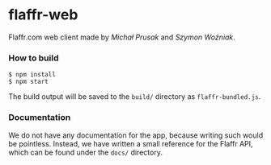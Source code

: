 # flaffr-web
Flaffr.com web client made by _Michał Prusak_ and _Szymon Woźniak_.

### How to build
```
$ npm install
$ npm start
```
The build output will be saved to the `build/` directory as `flaffr-bundled.js`.

### Documentation
We do not have any documentation for the app, because writing such would be pointless.
Instead, we have written a small reference for the Flaffr API, which can be found under the `docs/` directory.
